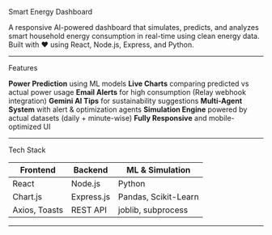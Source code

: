 Smart Energy Dashboard

A responsive AI-powered dashboard that simulates, predicts, and analyzes smart household energy consumption in real-time using clean energy data. Built with ❤️ using React, Node.js, Express, and Python.

---

Features

**Power Prediction** using ML models
**Live Charts** comparing predicted vs actual power usage
**Email Alerts** for high consumption (Relay webhook integration)
**Gemini AI Tips** for sustainability suggestions
**Multi-Agent System** with alert & optimization agents
**Simulation Engine** powered by actual datasets (daily + minute-wise)
**Fully Responsive** and mobile-optimized UI

---

Tech Stack

| Frontend      | Backend       | ML & Simulation       |
|---------------|---------------|------------------------|
| React         | Node.js       | Python                 |
| Chart.js      | Express.js    | Pandas, Scikit-Learn   |
| Axios, Toasts | REST API      | joblib, subprocess     |

---
